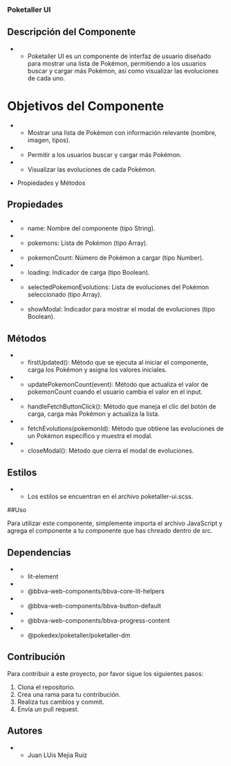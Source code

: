 ### Poketaller UI

## Descripción del Componente

- * Poketaller UI es un componente de interfaz de usuario diseñado para mostrar una lista de Pokémon, permitiendo a los usuarios buscar y cargar más Pokémon, así como visualizar las evoluciones de cada uno.

# Objetivos del Componente

- * Mostrar una lista de Pokémon con información relevante (nombre, imagen, tipos).
- * Permitir a los usuarios buscar y cargar más Pokémon.
- * Visualizar las evoluciones de cada Pokémon.

* Propiedades y Métodos

## Propiedades

- * name: Nombre del componente (tipo String).
- * pokemons: Lista de Pokémon (tipo Array).
- * pokemonCount: Número de Pokémon a cargar (tipo Number).
- * loading: Indicador de carga (tipo Boolean).
- * selectedPokemonEvolutions: Lista de evoluciones del Pokémon seleccionado (tipo Array).
- * showModal: Indicador para mostrar el modal de evoluciones (tipo Boolean).

## Métodos

- * firstUpdated(): Método que se ejecuta al iniciar el componente, carga los Pokémon y asigna los valores iniciales.
- * updatePokemonCount(event): Método que actualiza el valor de pokemonCount cuando el usuario cambia el valor en el input.
- * handleFetchButtonClick(): Método que maneja el clic del botón de carga, carga más Pokémon y actualiza la lista.
- * fetchEvolutions(pokemonId): Método que obtiene las evoluciones de un Pokémon específico y muestra el modal.
- * closeModal(): Método que cierra el modal de evoluciones.

## Estilos

- * Los estilos se encuentran en el archivo poketaller-ui.scss.

##Uso

Para utilizar este componente, simplemente importa el archivo JavaScript y agrega el componente <poketaller-ui> a tu componente que has chreado dentro de src.


<poketaller-ui></poketaller-ui>


## Dependencias

- * lit-element
- * @bbva-web-components/bbva-core-lit-helpers
- * @bbva-web-components/bbva-button-default
- * @bbva-web-components/bbva-progress-content
- * @pokedex/poketaller/poketaller-dm


## Contribución

Para contribuir a este proyecto, por favor sigue los siguientes pasos:

1. Clona el repositorio.
2. Crea una rama para tu contribución.
3. Realiza tus cambios y commit.
4. Envía un pull request.

## Autores

- * Juan LUis Mejia Ruiz
